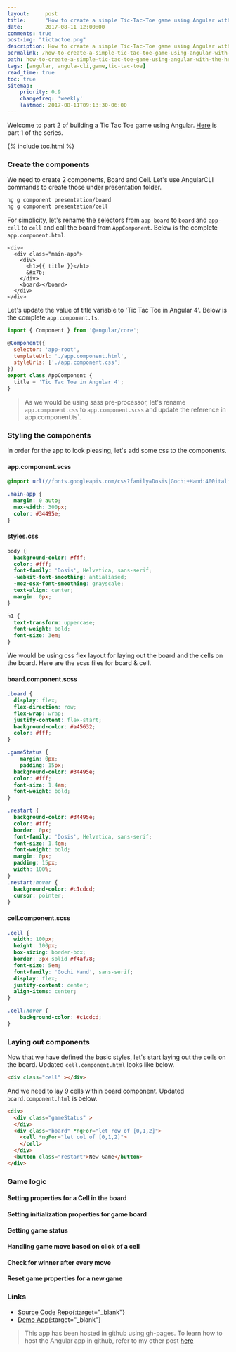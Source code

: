 ```yaml
---
layout:     post
title:      "How to create a simple Tic-Tac-Toe game using Angular with the help of Angular CLI - Part 2"
date:       2017-08-11 12:00:00
comments: true
post-img: "tictactoe.png"
description: How to create a simple Tic-Tac-Toe game using Angular with the help of Angular CLI - Part 2
permalink: /how-to-create-a-simple-tic-tac-toe-game-using-angular-with-the-help-of-angular-cli-part2/
path: how-to-create-a-simple-tic-tac-toe-game-using-angular-with-the-help-of-angular-cli-part2.md
tags: [angular, angula-cli,game,tic-tac-toe]
read_time: true
toc: true
sitemap:
    priority: 0.9
    changefreq: 'weekly'
    lastmod: 2017-08-11T09:13:30-06:00
---
```


Welcome to part 2 of building a Tic Tac Toe game using Angular. [Here](/how-to-create-a-simple-tic-tac-toe-game-using-angular-with-the-help-of-angular-cli-part1) is part 1 of the series.

{% include toc.html %}

### Create the components

We need to create 2 components, Board and Cell. Let's use AngularCLI commands to create those under presentation folder.

```bash
ng g component presentation/board
ng g component presentation/cell
```

For simplicity, let's rename the selectors from `app-board` to `board` and `app-cell` to `cell` and call the board from `AppComponent`. 
Below is the complete `app.component.html`.

```text
<div>
  <div class="main-app">
    <div>
      <h1>{{ title }}</h1>
      &#x7b;
    </div>
    <board></board>
  </div>
</div>
```

Let's update the value of title variable to 'Tic Tac Toe in Angular 4'. Below is the complete `app.component.ts`.

```js
import { Component } from '@angular/core';

@Component({
  selector: 'app-root',
  templateUrl: './app.component.html',
  styleUrls: ['./app.component.css']
})
export class AppComponent {
  title = 'Tic Tac Toe in Angular 4';
}

```

> As we would be using sass pre-processor, let's rename `app.component.css` to `app.component.scss` and update the reference in app.component.ts`.

### Styling the components

In order for the app to look pleasing, let's add some css to the components. 

#### app.component.scss
```css
@import url(//fonts.googleapis.com/css?family=Dosis|Gochi+Hand:400italic,700italic,400,700);

.main-app {
  margin: 0 auto;
  max-width: 300px;
  color: #34495e;
}
```

#### styles.css
```css
body {
  background-color: #fff;
  color: #fff;
  font-family: 'Dosis', Helvetica, sans-serif;
  -webkit-font-smoothing: antialiased;
  -moz-osx-font-smoothing: grayscale;
  text-align: center;
  margin: 0px;
}

h1 {
  text-transform: uppercase;
  font-weight: bold;
  font-size: 3em;
}
```

We would be using css flex layout for laying out the board and the cells on the board. Here are the scss files for board & cell.

#### board.component.scss

```css
.board {
  display: flex;
  flex-direction: row;
  flex-wrap: wrap;
  justify-content: flex-start;
  background-color: #a45632;
  color: #fff;
}

.gameStatus {
	margin: 0px;
	padding: 15px;
  background-color: #34495e;
  color: #fff;
  font-size: 1.4em;
  font-weight: bold;
}

.restart {
  background-color: #34495e;
  color: #fff;
  border: 0px;
  font-family: 'Dosis', Helvetica, sans-serif;
  font-size: 1.4em;
  font-weight: bold;
  margin: 0px;
  padding: 15px;
  width: 100%;
}
.restart:hover {
  background-color: #c1cdcd;
  cursor: pointer;
}
```

#### cell.component.scss

```css
.cell {
  width: 100px;
  height: 100px;
  box-sizing: border-box;
  border: 3px solid #f4af78;
  font-size: 5em; 
  font-family: 'Gochi Hand', sans-serif;
  display: flex;
  justify-content: center;
  align-items: center;
}

.cell:hover {
	background-color: #c1cdcd;
}
```

### Laying out components

Now that we have defined the basic styles, let's start laying out the cells on the board. Updated `cell.component.html` looks like below.

```html
<div class="cell" ></div>
```

And we need to lay 9 cells within board component. Updated `board.component.html` is below.

```html
<div>
  <div class="gameStatus" >
  </div>
  <div class="board" *ngFor="let row of [0,1,2]">
    <cell *ngFor="let col of [0,1,2]">
    </cell>
  </div>
  <button class="restart">New Game</button>
</div>

```

### Game logic

#### Setting properties for a Cell in the board

#### Setting initialization properties for game board

#### Getting game status

#### Handling game move based on click of a cell

#### Check for winner after every move

#### Reset game properties for a new game

### Links

* [Source Code Repo](https://github.com/thecodebee/ng-tic-tac-toe.git){:target="_blank"}
* [Demo App](https://thecodebee.github.io/ng-tic-tac-toe/){:target="_blank"} 

> This app has been hosted in github using gh-pages. To learn how to host the Angular app in github, refer to my other post [here](/4ways-to-host-angular-app-in-under-5-mins)

